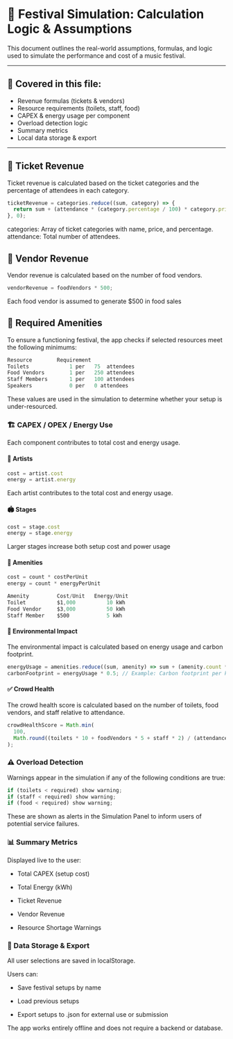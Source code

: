 # 🧠 Festival Simulation: Calculation Logic & Assumptions

This document outlines the real-world assumptions, formulas, and logic used to simulate the performance and cost of a music festival.

---

## 📌 Covered in this file:

- Revenue formulas (tickets & vendors)
- Resource requirements (toilets, staff, food)
- CAPEX & energy usage per component
- Overload detection logic
- Summary metrics
- Local data storage & export

---

## 🎫 Ticket Revenue

Ticket revenue is calculated based on the ticket categories and the percentage of attendees in each category.

```ts
ticketRevenue = categories.reduce((sum, category) => {
  return sum + (attendance * (category.percentage / 100) * category.price);
}, 0);
```
categories: Array of ticket categories with name, price, and percentage.
attendance: Total number of attendees.

## 🍔 Vendor Revenue

Vendor revenue is calculated based on the number of food vendors.


```ts
vendorRevenue = foodVendors * 500;
```
Each food vendor is assumed to generate $500 in food sales

## 🚽 Required Amenities
To ensure a functioning festival, the app checks if selected resources meet the following minimums:
```ts
Resource	    Requirement
Toilets     	    1 per   75  attendees
Food Vendors	    1 per   250 attendees
Staff Members	    1 per   100 attendees
Speakers            0 per   0 attendees
```
These values are used in the simulation to determine whether your setup is under-resourced.

### 🏗️ CAPEX / OPEX / Energy Use
Each component contributes to total cost and energy usage.

#### 🎤 Artists
```ts
cost = artist.cost
energy = artist.energy
```
Each artist contributes to the total cost and energy usage.

#### 🏟️ Stages
```ts
cost = stage.cost
energy = stage.energy
```
Larger stages increase both setup cost and power usage

#### 🚻 Amenities
```ts
cost = count * costPerUnit
energy = count * energyPerUnit
```
```ts
Amenity	        Cost/Unit	Energy/Unit
Toilet	        $1,000	        10 kWh
Food Vendor     $3,000          50 kWh
Staff Member	$500	        5 kWh
```

#### 🌱 Environmental Impact
The environmental impact is calculated based on energy usage and carbon footprint.
```ts
energyUsage = amenities.reduce((sum, amenity) => sum + (amenity.count * amenity.energyPerUnit), 0);
carbonFootprint = energyUsage * 0.5; // Example: Carbon footprint per kWh
```

#### ✅ Crowd Health
The crowd health score is calculated based on the number of toilets, food vendors, and staff relative to attendance.
```ts
crowdHealthScore = Math.min(
  100,
  Math.round((toilets * 10 + foodVendors * 5 + staff * 2) / (attendance / 100))
);
```

### ⚠️ Overload Detection
Warnings appear in the simulation if any of the following conditions are true:
```ts
if (toilets < required) show warning;
if (staff < required) show warning;
if (food < required) show warning;
```
These are shown as alerts in the Simulation Panel to inform users of potential service failures.

### 📊 Summary Metrics
Displayed live to the user:

- Total CAPEX (setup cost)

- Total Energy (kWh)

- Ticket Revenue

- Vendor Revenue

- Resource Shortage Warnings

### 💾 Data Storage & Export
All user selections are saved in localStorage.

Users can:

- Save festival setups by name

- Load previous setups

- Export setups to .json for external use or submission

The app works entirely offline and does not require a backend or database.